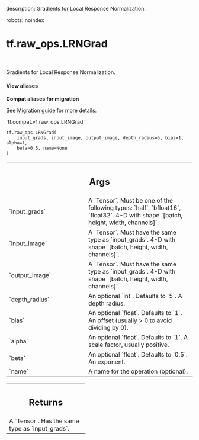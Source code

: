 description: Gradients for Local Response Normalization.

robots: noindex

# tf.raw_ops.LRNGrad

<!-- Insert buttons and diff -->

<table class="tfo-notebook-buttons tfo-api nocontent" align="left">

</table>



Gradients for Local Response Normalization.

<section class="expandable">
  <h4 class="showalways">View aliases</h4>
  <p>
<b>Compat aliases for migration</b>
<p>See
<a href="https://www.tensorflow.org/guide/migrate">Migration guide</a> for
more details.</p>
<p>`tf.compat.v1.raw_ops.LRNGrad`</p>
</p>
</section>

<pre class="devsite-click-to-copy prettyprint lang-py tfo-signature-link">
<code>tf.raw_ops.LRNGrad(
    input_grads, input_image, output_image, depth_radius=5, bias=1, alpha=1,
    beta=0.5, name=None
)
</code></pre>



<!-- Placeholder for "Used in" -->


<!-- Tabular view -->
 <table class="responsive fixed orange">
<colgroup><col width="214px"><col></colgroup>
<tr><th colspan="2"><h2 class="add-link">Args</h2></th></tr>

<tr>
<td>
`input_grads`
</td>
<td>
A `Tensor`. Must be one of the following types: `half`, `bfloat16`, `float32`.
4-D with shape `[batch, height, width, channels]`.
</td>
</tr><tr>
<td>
`input_image`
</td>
<td>
A `Tensor`. Must have the same type as `input_grads`.
4-D with shape `[batch, height, width, channels]`.
</td>
</tr><tr>
<td>
`output_image`
</td>
<td>
A `Tensor`. Must have the same type as `input_grads`.
4-D with shape `[batch, height, width, channels]`.
</td>
</tr><tr>
<td>
`depth_radius`
</td>
<td>
An optional `int`. Defaults to `5`. A depth radius.
</td>
</tr><tr>
<td>
`bias`
</td>
<td>
An optional `float`. Defaults to `1`.
An offset (usually > 0 to avoid dividing by 0).
</td>
</tr><tr>
<td>
`alpha`
</td>
<td>
An optional `float`. Defaults to `1`.
A scale factor, usually positive.
</td>
</tr><tr>
<td>
`beta`
</td>
<td>
An optional `float`. Defaults to `0.5`. An exponent.
</td>
</tr><tr>
<td>
`name`
</td>
<td>
A name for the operation (optional).
</td>
</tr>
</table>



<!-- Tabular view -->
 <table class="responsive fixed orange">
<colgroup><col width="214px"><col></colgroup>
<tr><th colspan="2"><h2 class="add-link">Returns</h2></th></tr>
<tr class="alt">
<td colspan="2">
A `Tensor`. Has the same type as `input_grads`.
</td>
</tr>

</table>

